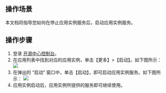 ## 操作场景
本文档将指导您如何在停止应用实例服务后，启动应用实例服务。


## 操作步骤
1. 登录 [开源中心控制台](https://console.cloud.tencent.com/oac)。
2. 在应用列表中找到对应的应用实例，单击【更多】>【启动】。如下图所示：
![](https://main.qcloudimg.com/raw/5406fd06f9b10fbec3f992dab5d49412.png)
3. 在弹出的 “启动” 窗口中，单击【启动】，即可启动应用实例服务。如下图所示：
![](https://main.qcloudimg.com/raw/ebd24f7feb8ce7e027331283d6c865b7.png)
4. 应用实例启动后，应用实例所提供的服务即可继续使用。



